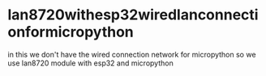 # lan8720withesp32wiredlanconnectionformicropython
in this we don't have the wired connection network for micropython so we use lan8720 module with esp32 and micropython
